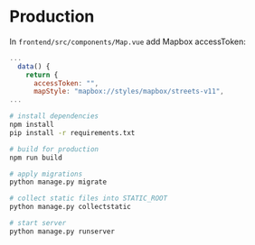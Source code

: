 # Production
In `frontend/src/components/Map.vue` add Mapbox accessToken:
```javascript
...
  data() {
    return {  
      accessToken: "",
      mapStyle: "mapbox://styles/mapbox/streets-v11",
...
```

```bash
# install dependencies
npm install
pip install -r requirements.txt

# build for production
npm run build

# apply migrations
python manage.py migrate

# collect static files into STATIC_ROOT
python manage.py collectstatic

# start server
python manage.py runserver
```
